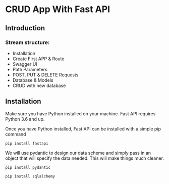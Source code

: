 # CRUD App With Fast API

## Introduction

### Stream structure:

* Installation
* Create First APP & Route
* Swagger UI
* Path Parameters
* POST, PUT & DELETE Requests
* Database & Models
* CRUD with new database

## Installation
Make sure you have Python installed on your machine. Fast API requires Python 3.6 and up.

Once you have Python installed, Fast API can be installed with a simple pip command

```
pip install fastapi
```

We will use pydantic to design our data scheme and simply pass in an object that will specify the data needed. This will make things much cleaner.
```
pip install pydantic
```

```
pip install sqlalchemy
```